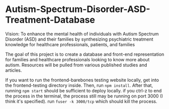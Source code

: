 # Autism-Spectrum-Disorder-ASD-Treatment-Database

Vision: To enhance the mental health of individuals with Autism Spectrum Disorder (ASD)
and their families by synthesizing psychiatric treatment knowledge for healthcare
professionals, patients, and families

The goal of this project is to create a database and front-end representation for families and
healthcare professionals looking to know more about autism. Resources will be pulled from various
published studies and articles.

If you want to run the frontend-barebones testing website locally, get into the frontend-testing directory inside. 
Then, run ```npm install```. After that, running ```npm start``` should be sufficient to deploy locally. if you ctrl-z to 
end the process in the terminal, the process still may be running on port 3000 (I think it's specified). run ```fuser -k 3000/tcp``` 
which should kill the process. 

